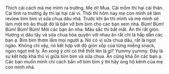 Thích cái cách mà mẹ mình ra trưởng. Mẹ ơi! Mua. Cái mồm thì hại cái thân. Cái tính ra trưởng ấy thì lại hại cái ví. Thôi thì hôm nay mẹ con mình sẽ làm review bim bim vị sữa chua dâu nhá. Trước khi ăn thì mình và mẹ mình sẽ làm một trò ảo thuật đó là bắn vỡ bim bim cho các bạn xem nhá. Bùm! Bùm! Bùm! Bùm! Bùm! Mời các bạn ăn nha. Màu sắc thì bắt mắt. Ăn thì rất giòn. Hương vị dâu tây và sữa chua hòa quyện với nhau ăn rất chi là hấp dẫn các bạn ạ. Bim bim thơm lắm mọi người ạ. Nó có vị sữa chua dâu, rất là ngọt ngào. Không chỉ vậy, nó kết hợp với độ giòn xốp của từng miếng snack, ngon ngọt mê ly. Ăn xong ý chỉ có thể thốt lên là gì? Yummy yummy. Đây là sự kết hợp khá thú vị giữa bim bim và sữa chua. Ăn cũng khá ổn các bạn ạ. Các bạn muốn mình chỉ cách bắn vỡ bim bim ý thì hãy ủng hộ kênh của mẹ con mình nhá.